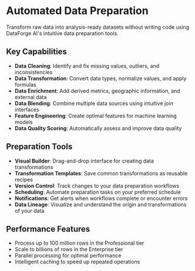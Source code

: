 # Automated Data Preparation

Transform raw data into analysis-ready datasets without writing code using DataForge AI's intuitive data preparation tools.

## Key Capabilities

- **Data Cleaning**: Identify and fix missing values, outliers, and inconsistencies
- **Data Transformation**: Convert data types, normalize values, and apply formulas
- **Data Enrichment**: Add derived metrics, geographic information, and external data
- **Data Blending**: Combine multiple data sources using intuitive join interfaces
- **Feature Engineering**: Create optimal features for machine learning models
- **Data Quality Scoring**: Automatically assess and improve data quality

## Preparation Tools

- **Visual Builder**: Drag-and-drop interface for creating data transformations
- **Transformation Templates**: Save common transformations as reusable recipes
- **Version Control**: Track changes to your data preparation workflows
- **Scheduling**: Automate preparation tasks on your preferred schedule
- **Notifications**: Get alerts when workflows complete or encounter errors
- **Data Lineage**: Visualize and understand the origin and transformations of your data

## Performance Features

- Process up to 100 million rows in the Professional tier
- Scale to billions of rows in the Enterprise tier
- Parallel processing for optimal performance
- Intelligent caching to speed up repeated operations
